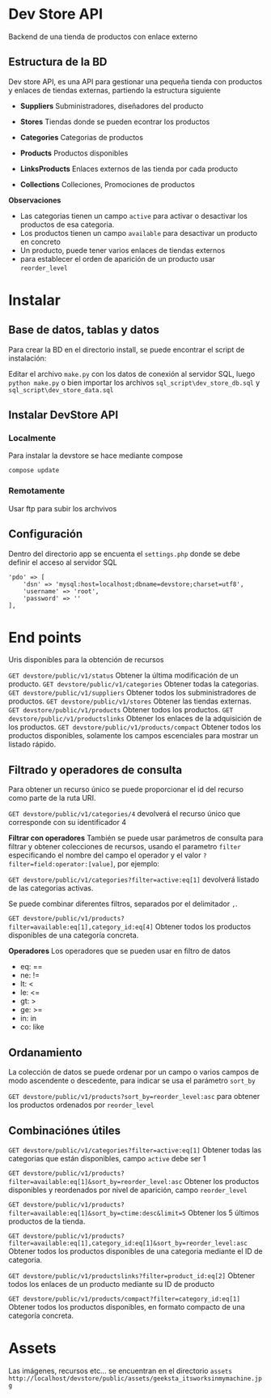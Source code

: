 #
# Dev Store API


Backend de una tienda de productos con enlace externo

## Estructura de la BD
Dev store API, es una API para gestionar una pequeña tienda con productos y enlaces de tiendas externas, partiendo la estructura siguiente

 - **Suppliers**
Subministradores, diseñadores del producto

 - **Stores**
Tiendas donde se pueden econtrar los productos

 - **Categories**
Categorias de productos


 - **Products**
Productos disponibles

 - **LinksProducts**
Enlaces externos de las tienda por cada producto

 - **Collections**
 Colleciones, Promociones de productos
 
 **Observaciones**
 
 - Las categorias tienen un campo `active` para activar o desactivar los productos de esa categoria.
 - Los productos tienen un campo `available` para desactivar un producto en concreto
 - Un producto, puede tener varios enlaces de tiendas externos
 - para establecer el orden de aparición de un producto usar `reorder_level`

# Instalar

## Base de datos, tablas y datos

Para crear la BD en el directorio install, se puede encontrar el script de instalación:

Editar el archivo `make.py` con los datos de conexión al servidor SQL, luego
```python make.py``` o bien importar los archivos `sql_script\dev_store_db.sql` y `sql_script\dev_store_data.sql`

## Instalar DevStore API

### Localmente
Para instalar la devstore se hace mediante compose

```compose update```

### Remotamente
Usar ftp para subir los archvivos

## Configuración

Dentro del directorio app se encuenta el `settings.php` donde se debe definir el acceso al servidor SQL

```
'pdo' => [
    'dsn' => 'mysql:host=localhost;dbname=devstore;charset=utf8',
    'username' => 'root',
    'password' => ''
],
```


# End points
Uris disponibles para la obtención de recursos

`GET devstore/public/v1/status` Obtener la última modificación de un producto.
`GET devstore/public/v1/categories` Obtener todas la categorias.
`GET devstore/public/v1/suppliers` Obtener todos los subministradores de productos.
`GET devstore/public/v1/stores` Obtener las tiendas externas.
`GET devstore/public/v1/products` Obtener todos los productos.
`GET devstore/public/v1/productslinks` Obtener los enlaces de la adquisición de los productos.
`GET devstore/public/v1/products/compact`
Obtener todos los productos disponibles, solamente los campos escenciales para mostrar un listado rápido.

## Filtrado y operadores de consulta

Para obtener un recurso único se puede proporcionar el id del recurso como parte de la ruta URI.

`GET devstore/public/v1/categories/4` devolverá el recurso único que corresponde con su identificador 4

**Filtrar con operadores**
También se puede usar parámetros de consulta para filtrar y obtener colecciones de recursos, usando el parametro `filter` especificando el nombre del campo el operador y el valor `?filter=field:operator:[value]`, por ejemplo:

`GET devstore/public/v1/categories?filter=active:eq[1]` devolverá listado de las categorias activas.

Se puede combinar diferentes filtros, separados por el delimitador `,`. 

`GET devstore/public/v1/products?filter=available:eq[1],category_id:eq[4]` Obtener todos los productos disponibles de una categoría concreta.

**Operadores**
Los operadores que se pueden usar en filtro de datos
 - eq: == 
 - ne: !=
 -  lt: <
 -  le: <=
 -  gt: >
 -  ge: >=
 -  in: in
 -  co: like

## Ordanamiento
La colección de datos se puede ordenar por un campo o varios campos de modo ascendente o descedente, para indicar se usa el parámetro `sort_by`

`GET devstore/public/v1/products?sort_by=reorder_level:asc` para obtener los productos ordenados por `reorder_level`

## Combinaciónes útiles

`GET devstore/public/v1/categories?filter=active:eq[1]` Obtener todas las categorias que están disponibles, campo `active` debe ser 1

`GET devstore/public/v1/products?filter=available:eq[1]&sort_by=reorder_level:asc`
Obtener los productos disponibles y reordenados por nivel de aparición, campo `reorder_level`

`GET devstore/public/v1/products?filter=available:eq[1]&sort_by=ctime:desc&limit=5`
Obtener los 5 últimos productos de la tienda.

`GET devstore/public/v1/products?filter=available:eq[1],category_id:eq[1]&sort_by=reorder_level:asc`
Obtener todos los productos disponibles de una categoria mediante el ID de categoria.

`GET devstore/public/v1/productslinks?filter=product_id:eq[2]`
Obtener todos los enlaces de un producto mediante su ID de producto

`GET devstore/public/v1/products/compact?filter=category_id:eq[1]` Obtener todos los productos disponibles, en formato compacto de una categoría concreta.

# Assets
Las imágenes, recursos etc... se encuentran en el directorio `assets`
`http://localhost/devstore/public/assets/geeksta_itsworksinmymachine.jpg`


